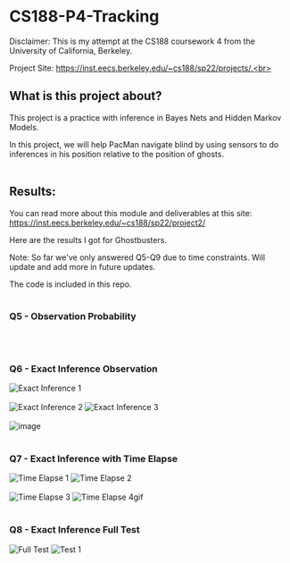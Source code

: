 # CS188-P4-Tracking

Disclaimer: This is my attempt at the CS188 coursework 4 from the University of California, Berkeley.<br>

Project Site: https://inst.eecs.berkeley.edu/~cs188/sp22/projects/.<br><br>

## What is this project about?<br>

This project is a practice with inference in Bayes Nets and Hidden Markov Models.<br>

In this project, we will help PacMan navigate blind by using sensors to do inferences in his position relative to the position of ghosts.<br><br>

## Results:<br>

You can read more about this module and deliverables at this site: https://inst.eecs.berkeley.edu/~cs188/sp22/project2/<br>

Here are the results I got for Ghostbusters.<br>

Note: So far we've only answered Q5-Q9 due to time constraints. Will update and add more in future updates.<br>

The code is included in this repo.<br><br>

### Q5 - Observation Probability<br>
<br><br>

### Q6 - Exact Inference Observation<br>
![Exact Inference 1](https://user-images.githubusercontent.com/98131995/225228716-ccca6007-35bb-4d84-ab82-9483da138174.gif)<br><br>
![Exact Inference 2](https://user-images.githubusercontent.com/98131995/225229480-7c9b0d45-d89b-4110-a891-948fbafd727e.gif)
![Exact Inference 3](https://user-images.githubusercontent.com/98131995/225230420-de5b65b9-ef67-483b-9ab1-e716003d08a6.gif)<br><br>
![image](https://user-images.githubusercontent.com/98131995/225227811-8a5d7879-f564-4ecf-9505-fca8fe1f3630.png)<br><br>

### Q7 - Exact Inference with Time Elapse<br>
![Time Elapse 1](https://user-images.githubusercontent.com/98131995/225379805-ad56219b-0863-41ef-ab7e-08d33219589b.gif)
![Time Elapse 2](https://user-images.githubusercontent.com/98131995/225379823-ea002dc5-6a4d-4097-a483-c4e9134553a4.gif)<br><br> 
![Time Elapse 3](https://user-images.githubusercontent.com/98131995/225379929-0ac91ea4-dd6c-4a99-ab29-a301b094b518.gif)
![Time Elapse 4gif](https://user-images.githubusercontent.com/98131995/225379967-f18a2c89-5260-48e3-9d7f-3f959cf16873.gif)<br><br>

### Q8 - Exact Inference Full Test<br>
![Full Test](https://user-images.githubusercontent.com/98131995/225526162-63f96fcd-b786-4ae4-8bb3-f7ddbc7a26a8.gif)
![Test 1](https://user-images.githubusercontent.com/98131995/225530438-3f453282-be1a-4818-8ce0-6f93ced90dd6.gif)<br><br>

